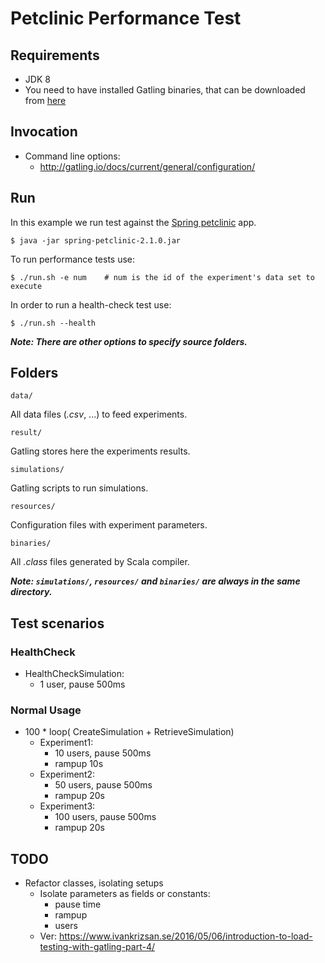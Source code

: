 # Petclinic Performance Test

## Requirements

- JDK 8
- You need to have installed Gatling binaries, that can be downloaded from [here](https://repo1.maven.org/maven2/io/gatling/highcharts/gatling-charts-highcharts-bundle/2.2.5/gatling-charts-highcharts-bundle-2.2.5-bundle.zip)

## Invocation

* Command line options:
  * http://gatling.io/docs/current/general/configuration/

## Run

In this example we run test against the [Spring petclinic]() app.
```
$ java -jar spring-petclinic-2.1.0.jar
```

To run performance tests use:
```
$ ./run.sh -e num    # num is the id of the experiment's data set to execute
```
In order to run a health-check test use:
```
$ ./run.sh --health
```

**_Note:
There are other options to specify source folders._**

## Folders


`data/`

All data files (_.csv_, ...) to feed experiments.

`result/`

Gatling stores here the experiments results.

`simulations/`

Gatling scripts to run simulations.

`resources/`

Configuration files with experiment parameters.

`binaries/`

All _.class_ files generated by Scala compiler.

**_Note: 
`simulations/`, `resources/` and `binaries/` are always in the same directory._**
## Test scenarios

### HealthCheck

* HealthCheckSimulation:
  * 1 user, pause 500ms

### Normal Usage

* 100 * loop( CreateSimulation + RetrieveSimulation)
  * Experiment1:
    * 10 users, pause 500ms
    * rampup 10s
  * Experiment2:
    * 50 users, pause 500ms
    * rampup 20s
  * Experiment3:
    * 100 users, pause 500ms
    * rampup 20s

## TODO

* Refactor classes, isolating setups
  * Isolate parameters as fields or constants:
    * pause time
    * rampup
    * users
  * Ver: https://www.ivankrizsan.se/2016/05/06/introduction-to-load-testing-with-gatling-part-4/
